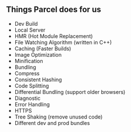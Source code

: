 ## Things Parcel does for us
- Dev Build
- Local Server
- HMR (Hot Module Replacement)
- File Watching Algorithm (written in C++)
- Caching (Faster Builds)
- Image Optimization
- Minification
- Bundling
- Compress
- Consistent Hashing
- Code Splitting
- Differential Bundling (support older browsers)
- Diagnostic
- Error Handling
- HTTPS
- Tree Shaking (remove unused code)
- Different dev and prod bundles